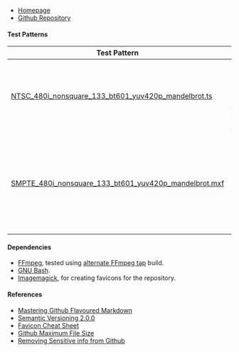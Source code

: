- [Homepage](//testpatterns.github.io/testpatterns/index.html)
- [Github Repository](//github.com/testpatterns/testpatterns)

#### Test Patterns

Test Pattern|Description
--|--
[NTSC_480i_nonsquare_133_bt601_yuv420p_mandelbrot.ts](output/NTSC_480i_nonsquare_133_bt601_yuv420p_mandelbrot.ts)|NTSC 480i <br> 29.970fps interlaced <br> H.262 MPEG2 video <br> YUV420 <br> AC3 audio
[SMPTE_480i_nonsquare_133_bt601_yuv420p_mandelbrot.mxf](output/SMPTE_480i_nonsquare_133_bt601_yuv420p_mandelbrot.mxf)|SMPTE BT.601 480i <br> 29.970fps interlaced <br> H.264 AVC video <br> YUV422 <br> BT.601 <br> 16-bit PCM audio

#### Dependencies

- [FFmpeg](//ffmpeg.org), tested using [alternate FFmpeg tap](//github.com/homebrew-ffmpeg/homebrew-ffmpeg) build.
- [GNU Bash](//www.gnu.org/software/bash/).
- [Imagemagick](//imagemagick.org), for creating favicons for the repository.

#### References

- [Mastering Github Flavoured Markdown](//guides.github.com/features/mastering-markdown/)
- [Semantic Versioning 2.0.0](//semver.org/)
- [Favicon Cheat Sheet](//github.com/audreyr/favicon-cheat-sheet)
- [Github Maximum File Size](//help.github.com/en/github/managing-large-files/working-with-large-files)
- [Removing Sensitive info from Github](https://help.github.com/en/github/authenticating-to-github/removing-sensitive-data-from-a-repository)
